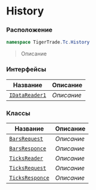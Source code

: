 
# History
### Расположение
```csharp    
namespace TigerTrade.Tc.History
```
> Описание


### Интерфейсы
| Название | Описание |
| --- | --- |
| [`IDataReader1`](./History/IDataReader1.cs.md) | *Описание* |

### Классы
| Название | Описание |
| --- | --- |
| [`BarsRequest`](./History/BarsRequest.cs.md) | *Описание* |
| [`BarsResponce`](./History/BarsResponce.cs.md) | *Описание* |
| [`TicksReader`](./History/TicksReader.cs.md) | *Описание* |
| [`TicksRequest`](./History/TicksRequest.cs.md) | *Описание* |
| [`TicksResponce`](./History/TicksResponce.cs.md) | *Описание* |
